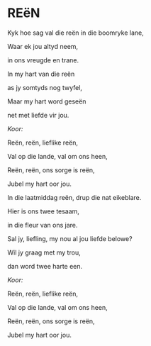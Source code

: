 # REëN

Kyk hoe sag val die reën in die boomryke lane,

Waar ek jou altyd neem,

in ons vreugde en trane.

In my hart van die reën

as jy somtyds nog twyfel,

Maar my hart word geseën

net met liefde vir jou.


_Koor:_

Reën, reën, lieflike reën,

Val op die lande, val om ons heen,

Reën, reën, ons sorge is reën,

Jubel my hart oor jou.


In die laatmiddag reën, drup die nat eikeblare.

Hier is ons twee tesaam,

in die fleur van ons jare.

Sal jy, liefling, my nou al jou liefde belowe?

Wil jy graag met my trou,

dan word twee harte een.


_Koor:_

Reën, reën, lieflike reën,

Val op die lande, val om ons heen,

Reën, reën, ons sorge is reën,

Jubel my hart oor jou.

